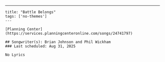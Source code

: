 ---
    title: "Battle Belongs"
    tags: ['no-themes']
    ---

    [Planning Center](https://services.planningcenteronline.com/songs/24741797)

    ## Songwriter(s): Brian Johnson and Phil Wickham
    ### Last scheduled: Aug 31, 2025          

    No Lyrics
    
